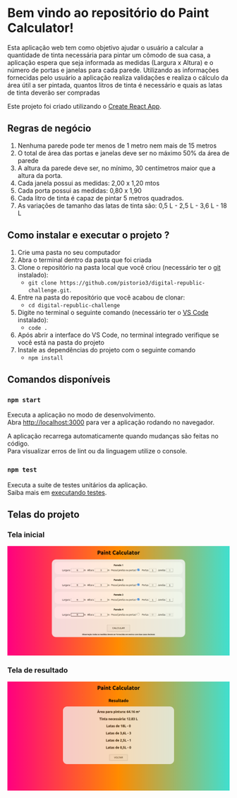 # Bem vindo ao repositório do Paint Calculator!

Esta aplicação web tem como objetivo ajudar o usuário a calcular a quantidade de tinta necessária para pintar um cômodo de sua casa,
a aplicação espera que seja informada as medidas (Largura x Altura) e o número de portas e janelas para cada parede. Utilizando as informações 
fornecidas pelo usuário a aplicação realiza validações e realiza o cálculo da área útil a ser pintada, quantos litros de tinta é necessário e 
quais as latas de tinta deverão ser compradas

Este projeto foi criado utilizando o [Create React App](https://github.com/facebook/create-react-app).

## Regras de negócio

1. Nenhuma parede pode ter menos de 1 metro nem mais de 15 metros
2. O total de área das portas e janelas deve ser no máximo 50% da área de parede
3. A altura da parede deve ser, no mínimo, 30 centímetros maior que a altura da porta.
4. Cada janela possui as medidas: 2,00 x 1,20 mtos
5. Cada porta possui as medidas: 0,80 x 1,90
6. Cada litro de tinta é capaz de pintar 5 metros quadrados.
7. As variações de tamanho das latas de tinta são: 0,5 L - 2,5 L - 3,6 L - 18 L

## Como instalar e executar o projeto ?

1. Crie uma pasta no seu computador
2. Abra o terminal dentro da pasta que foi criada
3. Clone o repositório na pasta local que você criou (necessário ter o [git](https://git-scm.com/) instalado):
    * `git clone https://github.com/pistorio3/digital-republic-challenge.git`.
4. Entre na pasta do repositório que você acabou de clonar: 
    * `cd digital-republic-challenge`
5. Digite no terminal o seguinte comando (necessário ter o [VS Code](https://code.visualstudio.com/) instalado):
    * `code .`
6. Após abrir a interface do VS Code, no terminal integrado verifique se você está na pasta do projeto
7. Instale as dependências do projeto com o seguinte comando 
    * `npm install`

## Comandos disponíveis 

### `npm start`

Executa a aplicação no modo de desenvolvimento.\
Abra [http://localhost:3000](http://localhost:3000) para ver a aplicação rodando no navegador.

A aplicação recarrega automaticamente quando mudanças são feitas no código.\
Para visualizar erros de lint ou da linguagem utilize o console.

### `npm test`

Executa a suite de testes unitários da aplicação. \
Saiba mais em [executando testes](https://facebook.github.io/create-react-app/docs/running-tests).

## Telas do projeto

### Tela inicial
<p align="center">  
  <img src="src/assets/img/home.png" align="center">
</p>

### Tela de resultado
<p align="center">  
  <img src="src/assets/img/result.png" align="center">
</p>

